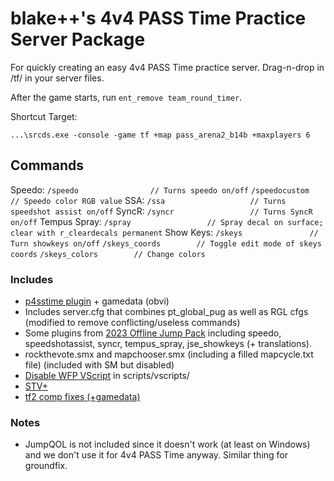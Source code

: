 # blake++'s 4v4 PASS Time Practice Server Package
For quickly creating an easy 4v4 PASS Time practice server. Drag-n-drop in /tf/ in your server files.

After the game starts, run `ent_remove team_round_timer`.

Shortcut Target:
```
...\srcds.exe -console -game tf +map pass_arena2_b14b +maxplayers 6
```

## Commands
Speedo:
`/speedo                // Turns speedo on/off`
`/speedocustom          // Speedo color RGB value`
SSA:
`/ssa                   // Turns speedshot assist on/off`
SyncR:
`/syncr                 // Turns SyncR on/off`
Tempus Spray:
`/spray                 // Spray decal on surface; clear with r_cleardecals permanent`
Show Keys:
`/skeys               // Turn showkeys on/off`
`/skeys_coords        // Toggle edit mode of skeys coords`
`/skeys_colors        // Change colors`

### Includes
- [p4sstime plugin](https://github.com/p4sstime/p4sstime-server-resources/) + gamedata (obvi)
- Includes server.cfg that combines pt_global_pug as well as RGL cfgs (modified to remove conflicting/useless commands)
- Some plugins from [2023 Offline Jump Pack](https://jump.tf/forum/index.php?topic=3294.0) including speedo, speedshotassist, syncr, tempus_spray, jse_showkeys (+ translations).
- rockthevote.smx and mapchooser.smx (including a filled mapcycle.txt file) (included with SM but disabled)
- [Disable WFP VScript](https://gamebanana.com/mods/448996) in scripts/vscripts/
- [STV+](https://github.com/dalegaard/srctvplus)
- [tf2 comp fixes (+gamedata)](https://github.com/ldesgoui/tf2-comp-fixes)

### Notes
- JumpQOL is not included since it doesn't work (at least on Windows) and we don't use it for 4v4 PASS Time anyway. Similar thing for groundfix.